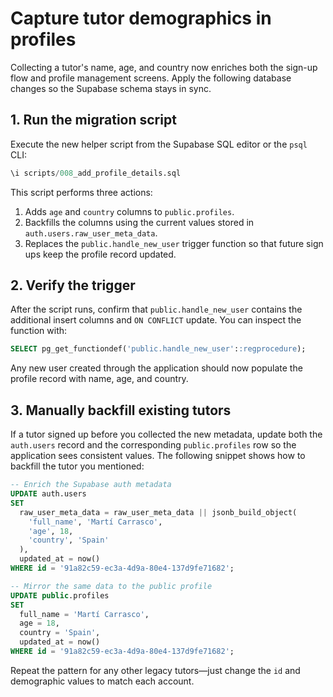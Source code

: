 # Capture tutor demographics in profiles

Collecting a tutor's name, age, and country now enriches both the sign-up flow and profile management screens. Apply the
following database changes so the Supabase schema stays in sync.

## 1. Run the migration script

Execute the new helper script from the Supabase SQL editor or the `psql` CLI:

```sql
\i scripts/008_add_profile_details.sql
```

This script performs three actions:

1. Adds `age` and `country` columns to `public.profiles`.
2. Backfills the columns using the current values stored in `auth.users.raw_user_meta_data`.
3. Replaces the `public.handle_new_user` trigger function so that future sign ups keep the profile record updated.

## 2. Verify the trigger

After the script runs, confirm that `public.handle_new_user` contains the additional insert columns and `ON CONFLICT` update.
You can inspect the function with:

```sql
SELECT pg_get_functiondef('public.handle_new_user'::regprocedure);
```

Any new user created through the application should now populate the profile record with name, age, and country.

## 3. Manually backfill existing tutors

If a tutor signed up before you collected the new metadata, update both the `auth.users` record and the corresponding
`public.profiles` row so the application sees consistent values. The following snippet shows how to backfill the tutor you
mentioned:

```sql
-- Enrich the Supabase auth metadata
UPDATE auth.users
SET
  raw_user_meta_data = raw_user_meta_data || jsonb_build_object(
    'full_name', 'Martí Carrasco',
    'age', 18,
    'country', 'Spain'
  ),
  updated_at = now()
WHERE id = '91a82c59-ec3a-4d9a-80e4-137d9fe71682';

-- Mirror the same data to the public profile
UPDATE public.profiles
SET
  full_name = 'Martí Carrasco',
  age = 18,
  country = 'Spain',
  updated_at = now()
WHERE id = '91a82c59-ec3a-4d9a-80e4-137d9fe71682';
```

Repeat the pattern for any other legacy tutors—just change the `id` and demographic values to match each account.

